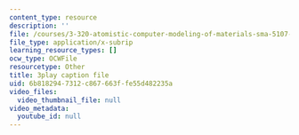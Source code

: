 ```yaml
---
content_type: resource
description: ''
file: /courses/3-320-atomistic-computer-modeling-of-materials-sma-5107-spring-2005/6b8182947312c867663ffe55d482235a_CTZDDFaE5A.srt
file_type: application/x-subrip
learning_resource_types: []
ocw_type: OCWFile
resourcetype: Other
title: 3play caption file
uid: 6b818294-7312-c867-663f-fe55d482235a
video_files:
  video_thumbnail_file: null
video_metadata:
  youtube_id: null
---
```


